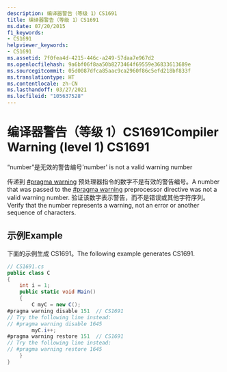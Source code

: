 ```yaml
---
description: 编译器警告（等级 1）CS1691
title: 编译器警告（等级 1）CS1691
ms.date: 07/20/2015
f1_keywords:
- CS1691
helpviewer_keywords:
- CS1691
ms.assetid: 7f0fea4d-4215-446c-a249-57daa7e967d2
ms.openlocfilehash: 9a6bf06f8aa50b8273464f69559e36833613689e
ms.sourcegitcommit: 05d0087dfca85aac9ca2960f86c5efd218bf833f
ms.translationtype: HT
ms.contentlocale: zh-CN
ms.lasthandoff: 03/27/2021
ms.locfileid: "105637528"
---
```

# <a name="compiler-warning-level-1-cs1691"></a><span data-ttu-id="10dd6-103">编译器警告（等级 1）CS1691</span><span class="sxs-lookup"><span data-stu-id="10dd6-103">Compiler Warning (level 1) CS1691</span></span>

<span data-ttu-id="10dd6-104">“number”是无效的警告编号</span><span class="sxs-lookup"><span data-stu-id="10dd6-104">'number' is not a valid warning number</span></span>  
  
 <span data-ttu-id="10dd6-105">传递到 [#pragma warning](../preprocessor-directives.md#pragma-warning) 预处理器指令的数字不是有效的警告编号。</span><span class="sxs-lookup"><span data-stu-id="10dd6-105">A number that was passed to the [#pragma warning](../preprocessor-directives.md#pragma-warning) preprocessor directive was not a valid warning number.</span></span> <span data-ttu-id="10dd6-106">验证该数字表示警告，而不是错误或其他字符序列。</span><span class="sxs-lookup"><span data-stu-id="10dd6-106">Verify that the number represents a warning, not an error or another sequence of characters.</span></span>  
  
## <a name="example"></a><span data-ttu-id="10dd6-107">示例</span><span class="sxs-lookup"><span data-stu-id="10dd6-107">Example</span></span>  

 <span data-ttu-id="10dd6-108">下面的示例生成 CS1691。</span><span class="sxs-lookup"><span data-stu-id="10dd6-108">The following example generates CS1691.</span></span>  
  
```csharp  
// CS1691.cs  
public class C  
{  
    int i = 1;  
    public static void Main()  
    {  
        C myC = new C();  
#pragma warning disable 151  // CS1691  
// Try the following line instead:  
// #pragma warning disable 1645
        myC.i++;  
#pragma warning restore 151  // CS1691  
// Try the following line instead:  
// #pragma warning restore 1645
    }  
}  
```

